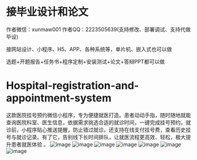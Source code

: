 # 接毕业设计和论文
作者微信：xunmaw001  作者QQ：2223505639(支持修改、部署调试、支持代做毕设)

接网站设计、小程序、H5、APP、各种系统等，单片机、嵌入式也可以做

选题+开题报告+任务书+程序定制+安装测试+论文+答辩PPT都可以做
# Hospital-registration-and-appointment-system
这款医院挂号预约微信小程序，专为便捷就医打造。患者动动手指，随时随地就能查询医院科室、医生信息，依据需求挑选合适的就诊时间，一键完成挂号预约。就诊前，小程序贴心推送提醒，防止错过就诊。还支持在线支付挂号费，查看历史挂号与就诊记录。有了它，告别线下长时间排队，让就医流程更高效、轻松，极大提升患者就医体验 。 
![image](https://github.com/user-attachments/assets/6f8f949a-387c-4e66-851a-b83db48aae98)
![image](https://github.com/user-attachments/assets/f1d4e013-908a-4bdb-aa6c-526a79210e9f)
![image](https://github.com/user-attachments/assets/088a3195-dcf9-49a8-8ca4-c20dccd94b31)
![image](https://github.com/user-attachments/assets/c7821f26-2b22-4170-a463-f9f12ceb96dc)
![image](https://github.com/user-attachments/assets/31698fe9-61ca-4967-a6d4-120cd2987299)
![image](https://github.com/user-attachments/assets/16742167-2f50-45cb-b278-4fa161bd719c)
![image](https://github.com/user-attachments/assets/d7dcbb04-d7cd-451a-b44a-39483caf0edb)
